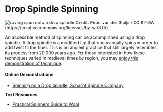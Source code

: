 # Drop Spindle Spinning

![roving spun onto a drop spindle:Credit: Peter van der Sluijs / CC BY-SA \(https://creativecommons.org/licenses/by-sa/3.0\)](../../.gitbook/assets/drop_spindle_with_wool_of_alpaca_peru.jpg)

An accessible method of spinning can be accomplished using a drop spindle. A drop spindle is a modified top that one manually spins in order to add twist to the fiber.  This is an ancient practice that still largely resembles its process from 20,000 years ago. For those interested in how these techniques varied in medieval times by region, you may [enjoy this demonstration of technique](https://www.youtube.com/watch?time_continue=3&v=RERnzaTREyM&feature=emb_title).

#### Online Demonstrations 

* [Spinning on a Drop Spindle, Schacht Spindle Company](https://www.youtube.com/watch?v=mae2CAkrZDo)

**Text Resources**

* [Practical Spinners Guide to Wool](https://www.amazon.com/Practical-Spinners-Guide-Wool/dp/1632500280)

